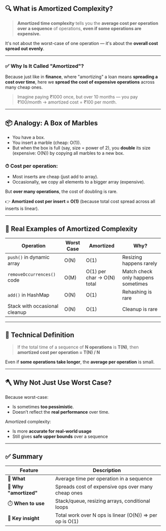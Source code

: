 ## 🔍 What is Amortized Complexity?

> **Amortized time complexity** tells you the **average cost per operation** **over a sequence** of operations, **even if some operations are expensive.**

It's not about the worst-case of one operation — it's about the **overall cost spread out evenly**.

---

### ✅ Why Is It Called "Amortized"?

Because just like in **finance**, where "amortizing" a loan means **spreading a cost over time**, here we **spread the cost of expensive operations** across many cheap ones.

> Imagine paying ₹1000 once, but over 10 months — you pay ₹100/month → amortized cost = ₹100 per month.

---

## 📦 Analogy: A Box of Marbles

* You have a box.
* You insert a marble (cheap: O(1)).
* But when the box is full (say, size = power of 2), you **double** its size (expensive: O(N)) by copying all marbles to a new box.

### ⏱ Cost per operation:

* Most inserts are cheap (just add to array).
* Occasionally, we copy all elements to a bigger array (expensive).

But **over many operations**, the cost of doubling is rare.

👉 **Amortized cost per insert = O(1)**
(because total cost spread across all inserts is linear).

---

## 🧠 Real Examples of Amortized Complexity

| Operation                     | Worst Case | Amortized                  | Why?                               |
| ----------------------------- | ---------- | -------------------------- | ---------------------------------- |
| `push()` in dynamic array     | O(N)       | O(1)                       | Resizing happens rarely            |
| `removeOccurrences()` code    | O(M)       | O(1) per char → O(N) total | Match check only happens sometimes |
| `add()` in HashMap            | O(N)       | O(1)                       | Rehashing is rare                  |
| Stack with occasional cleanup | O(N)       | O(1)                       | Cleanup is rare                    |

---

## 🔬 Technical Definition

> If the total time of a sequence of **N operations** is **T(N)**,
> then **amortized cost per operation = T(N) / N**

Even if **some operations take longer**, the **average per operation** is small.

---

## 🪓 Why Not Just Use Worst Case?

Because worst-case:

* Is sometimes **too pessimistic**.
* Doesn’t reflect the **real performance** over time.

Amortized complexity:

* Is more **accurate for real-world usage**
* Still gives **safe upper bounds** over a sequence

---

## ✅ Summary

| Feature                | Description                                             |
| ---------------------- | ------------------------------------------------------- |
| 🎯 **What**            | Average time per operation in a sequence                |
| 🔄 **Why "amortized"** | Spreads cost of expensive ops over many cheap ones      |
| ⏱️ **When to use**     | Stack/queue, resizing arrays, conditional loops         |
| 🧠 **Key insight**     | Total work over N ops is linear (O(N)) ⇒ per op is O(1) |

